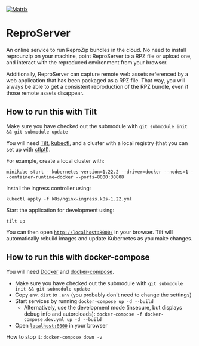 [![Matrix](https://img.shields.io/badge/chat-matrix.org-blue.svg)](https://riot.im/app/#/room/#reprozip:matrix.org)

ReproServer
===========

An online service to run ReproZip bundles in the cloud. No need to install reprounzip on your machine, point ReproServer to a RPZ file or upload one, and interact with the reproduced environment from your browser.

Additionally, ReproServer can capture remote web assets referenced by a web application that has been packaged as a RPZ file. That way, you will always be able to get a consistent reproduction of the RPZ bundle, even if those remote assets disappear.

How to run this with Tilt
-------------------------

Make sure you have checked out the submodule with `git submodule init && git submodule update`

You will need [Tilt](https://docs.tilt.dev/install.html), [kubectl](https://kubernetes.io/docs/tasks/tools/), and a cluster with a local registry (that you can set up with [ctlptl](https://github.com/tilt-dev/ctlptl)).

For example, create a local cluster with:

```
minikube start --kubernetes-version=1.22.2 --driver=docker --nodes=1 --container-runtime=docker --ports=8000:30808
```

Install the ingress controller using:

```
kubectl apply -f k8s/nginx-ingress.k8s-1.22.yml
```

Start the application for development using:

```
tilt up
```

You can then open [`http://localhost:8000/`](http://localhost:8000/) in your browser. Tilt will automatically rebuild images and update Kubernetes as you make changes.

How to run this with docker-compose
-----------------------------------

You will need [Docker](https://hub.docker.com/search/?type=edition&offering=community>) and [docker-compose](https://docs.docker.com/compose/install/).

* Make sure you have checked out the submodule with `git submodule init && git submodule update`
* Copy `env.dist` to `.env` (you probably don't need to change the settings)
* Start services by running `docker-compose up -d --build`
  * Alternatively, use the development mode (insecure, but displays debug info and autoreloads): `docker-compose -f docker-compose.dev.yml up -d --build`
* Open [`localhost:8000`](http://localhost:8000/) in your browser

How to stop it: `docker-compose down -v`
